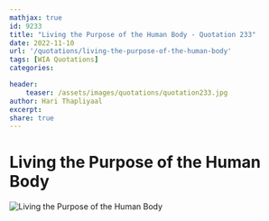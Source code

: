 ```yaml
---
mathjax: true
id: 9233
title: "Living the Purpose of the Human Body - Quotation 233"
date: 2022-11-10
url: '/quotations/living-the-purpose-of-the-human-body'
tags: [WIA Quotations] 
categories: 

header:
    teaser: /assets/images/quotations/quotation233.jpg
author: Hari Thapliyaal 
excerpt:
share: true 
---
```


# Living the Purpose of the Human Body

![Living the Purpose of the Human Body](/assets/images/quotations/quotation233.jpg)

